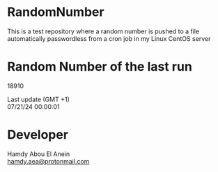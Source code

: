 # RandomNumber    
This is a test repository where a random number is pushed to a file automatically passwordless from a cron job in my Linux CentOS server    
# Random Number of the last run   
18910
      
Last update (GMT +1)    
07/21/24 00:00:01
# Developer    
Hamdy Abou El Anein   
hamdy.aea@protonmail.com
